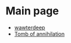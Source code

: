# Main page

- [wawterdeep](./Waterdeep_Il_Furto_Dei_Dragoni/dnd_campaign.md)  
- [Tomb of annihilation](./Tomb_of_Annihilation/campaign.md)

